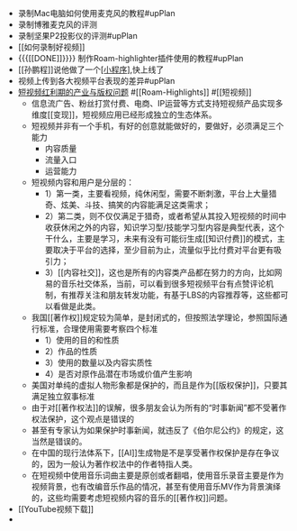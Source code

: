 - 录制Mac电脑如何使用麦克风的教程#upPlan
- 录制博雅麦克风的评测
-  录制坚果P2投影仪的评测#upPlan
- [[如何录制好视频]]
- {{{[[DONE]]}}}} 制作Roam-highlighter插件使用的教程#upPlan
- [[孙鹏程]]说他做了一个[[小程序]](新知Oxygen),快上线了
- 视频上传到各大视频平台表现的差异#upPlan
- [短视频红利期的产业与版权问题](https://mp.weixin.qq.com/s/QaNksPqqGXLyXsUKaerEHQ) #[[Roam-Highlights]] #[[短视频]]
    - 信息流广告、粉丝打赏付费、电商、IP运营等方式支持短视频产品实现多维度[[变现]]，短视频应用已经形成独立的生态体系。
    - 短视频并非有一个手机，有好的创意就能做好的，要做好，必须满足三个能力
        - 内容质量
        - 流量入口
        - 运营能力
    - 短视频内容和用户是分层的：
        - 1）第一类，主要看视频，纯休闲型，需要不断刺激，平台上大量猎奇、炫美、斗技、搞笑的内容能满足这类需求；
        - 2）第二类，则不仅仅满足于猎奇，或者希望从其投入短视频的时间中收获休闲之外的内容，知识学习型/技能学习型内容是典型代表，这个干什么，主要是学习，未来有没有可能衍生成[[知识付费]]的模式，主要取决于平台的选择，至少目前为止，流量似乎比付费对平台更有吸引力；
        - 3）[[内容社交]]，这也是所有的内容类产品都在努力的方向，比如网易的音乐社交体系，当前，可以看到很多短视频平台有点赞评论机制，有推荐关注和朋友转发功能，有基于LBS的内容推荐等，这些都可以看做是此类。
    - 我国[[著作权]]规定较为简单，是封闭式的，但按照法学理论，参照国际通行标准，合理使用需要考察四个标准
        - 1）使用的目的和性质
        - 2）作品的性质
        - 3）使用的数量以及内容实质性
        - 4）是否对原作品潜在市场或价值产生影响
    - 美国对单纯的虚拟人物形象都是保护的，而且是作为[[版权保护]]，只要其满足独立叙事标准
    - 由于对[[著作权法]]的误解，很多朋友会认为所有的“时事新闻”都不受著作权法保护，这个观点是错误的
    - 甚至有专家认为如果保护时事新闻，就违反了《伯尔尼公约》的规定，这当然是错误的。
    - 在中国的现行法体系下，[[AI]]生成物是不是享受著作权保护是存在争议的，因为一般认为著作权法中的作者特指人类。
    - 在短视频中使用音乐词曲主要是原创或者翻唱，使用音乐录音主要是作为视频背景，也有改编音乐作品的情况，甚至有使用音乐MV作为背景演绎的，这些均需要考虑短视频内容的音乐的[[著作权]]问题。
- [[YouTube视频下载]]
- 
